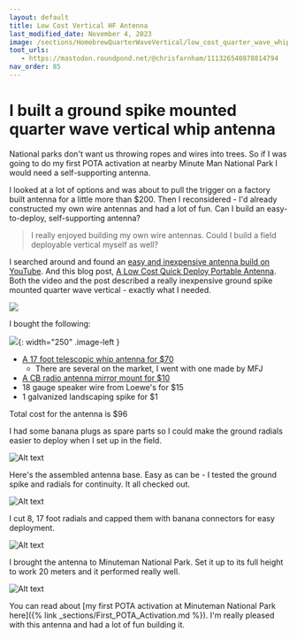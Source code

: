 ```yaml
---
layout: default
title: Low Cost Vertical HF Antenna
last_modified_date: November 4, 2023
image: /sections/HomebrewQuarterWaveVertical/low_cost_quarter_wave_whip.jpg
toot_urls:
   - https://mastodon.roundpond.net/@chrisfarnham/111326540878814794
nav_order: 85
---
```


# I built a ground spike mounted quarter wave vertical whip antenna

National parks don't want us throwing ropes and wires into trees. So if I was going
to do my first POTA activation at nearby Minute Man National Park I would need
a self-supporting antenna.

I looked at a lot of options and was about to pull the trigger on a factory built 
antenna for a little more than $200. Then I reconsidered - I'd already constructed my own wire antennas
and had a lot of fun. Can I build an easy-to-deploy, self-supporting antenna?

> I really enjoyed building my own wire antennas. Could I build a field deployable vertical myself as well?

I searched around and found an [easy and inexpensive antenna build on YouTube](https://youtu.be/n9-JrsfDJqA).
And this blog post, [A Low Cost Quick Deploy Portable Antenna](https://www.k5rwk.org/2023/02/27/a-low-cost-quick-deploy-portable-antenna/). Both the video and the post 
described a really inexpensive ground spike mounted quarter wave vertical - exactly what I needed.

![](low_cost_quarter_wave_whip.jpg)

I bought the following:

![](1_dollar_groundspike.jpg){: width="250" .image-left }

 - [A 17 foot telescopic whip antenna for $70](https://www.dxengineering.com/parts/mfj-1979)
    - There are several on the market, I went with one made by MFJ
 - [A CB radio antenna mirror mount for $10](https://www.amazon.com/dp/B07GDGVSQ7)
 - 18 gauge speaker wire from Loewe's for $15
 - 1 galvanized landscaping spike for $1



Total cost for the antenna is $96

I had some banana plugs as spare parts so I could make the ground radials easier to deploy when I set up in the field.

![Alt text](PXL_20231104_145543051.jpg)

Here's the assembled antenna base. Easy as can be - I tested the ground spike and radials for continuity. It all checked out.

![Alt text](PXL_20231104_153009069.jpg)

I cut 8, 17 foot radials and capped them with banana connectors for easy deployment.

![Alt text](groundspike_and_radials.jpg)

I brought the antenna to Minuteman National Park. Set it up to its full height to work 20 meters and it performed really well.

![Alt text](antenna_in_all_its_glory.jpg)

You can read about [my first POTA activation at Minuteman National Park here]({% link _sections/First_POTA_Activation.md %}).
I'm really pleased with this antenna and had a lot of fun building it.

